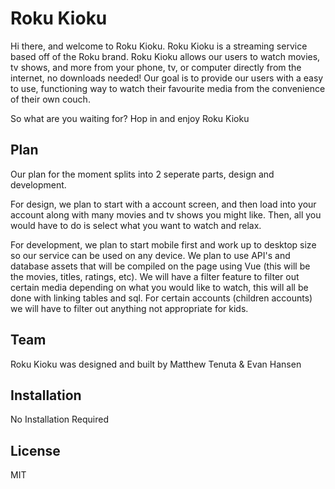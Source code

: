 # Roku Kioku


Hi there, and welcome to Roku Kioku. Roku Kioku is a streaming service based off of the Roku brand. Roku Kioku allows our users to watch movies, tv shows, and more from your phone, tv, or computer directly from the internet, no downloads needed! Our goal is to provide our users with a easy to use, functioning way to watch their favourite media from the convenience of their own couch.

So what are you waiting for? Hop in and enjoy Roku Kioku


## Plan

Our plan for the moment splits into 2 seperate parts, design and development. 

For design, we plan to start with a account screen, and then load into your account along with many movies and tv shows you might like. Then, all you would have to do is select what you want to watch and relax.

For development, we plan to start mobile first and work up to desktop size so our service can be used on any device. We plan to use API's and database assets that will be compiled on the page using Vue (this will be the movies, titles, ratings, etc). We will have a filter feature to filter out certain media depending on what you would like to watch, this will all be done with linking tables and sql. For certain accounts (children accounts) we will have to filter out anything not appropriate for kids.


## Team

Roku Kioku was designed and built by Matthew Tenuta & Evan Hansen


## Installation

No Installation Required

## License

MIT

